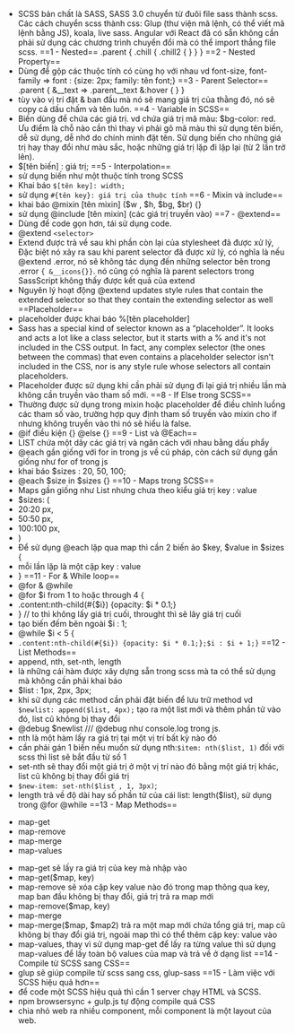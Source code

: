 - SCSS bản chất là SASS, SASS 3.0 chuyển từ đuôi file sass thành scss. Các cách chuyển scss thành css: Glup (thư viện mã lệnh, có thể viết mã lệnh bằng JS), koala, live sass. Angular với React đã có sẵn không cần phải sử dụng các chương trình chuyển đổi mà có thể import thẳng file scss.
==1 - Nested==
.parent {
	 .chill {
	 	.chill2 {
		}
	 }
}
==2 - Nested Property==
- Dùng để gộp các thuộc tính có cùng họ với nhau vd font-size, font-family => font : {size: 2px; family: tên font;}
==3 - Parent Selector==
.parent {
	&__text => .parent__text
	 &:hover {
	 }
}
- tùy vào vị trí đặt & ban đầu mà nó sẽ mang giá trị của thằng đó, nó sẽ copy cả dấu chấm và tên luôn.
==4 - Variable in SCSS==
- Biến dùng để chứa các giá trị. vd chứa giá trị mã màu: $bg-color: red. Ưu điểm là chỗ nào cần thì thay vì phải gõ mã màu thì sử dụng tên biến, dễ sử dụng, dễ nhớ do chính mình đặt tên. Sử dụng biến cho những giá trị hay thay đổi như màu sắc, hoặc những giá trị lặp đi lặp lại (từ 2 lần trở lên).
- $[tên biến] : giá trị;
==5 - Interpolation==
- sử dụng biến như một thuộc tính trong SCSS
- Khai báo `$[tên key]: width;`
- sử dụng `#{tên key}: giá trị của thuộc tính`
==6 - Mixin và include==
- khai báo @mixin [tên mixin] ($w , $h, $bg, $br) {}
- sử dụng @include [tên mixin] (các giá trị truyền vào)
==7 - @extend==
- Dùng để code gọn hơn, tái sử dụng code.
- @extend `<selector>`
- Extend được trả về sau khi phần còn lại của stylesheet đã được xử lý, Đặc biệt nó xảy ra sau khi parent selector đã được xử lý, có nghĩa là nếu @extend .error, nó sẽ không tác dụng đến những selector bên trong .error `{ &__icons{}}`. nó cũng có nghĩa là parent selectors trong SassScript không thấy được kết quả của extend
- Nguyên lý hoạt động @extend updates style rules that contain the extended selector so that they contain the extending selector as well
==Placeholder==
- placeholder được khai báo %[tên placeholder]
- Sass has a special kind of selector known as a “placeholder”. It looks and acts a lot like a class selector, but it starts with a % and it's not included in the CSS output. In fact, any complex selector (the ones between the commas) that even contains a placeholder selector isn't included in the CSS, nor is any style rule whose selectors all contain placeholders.
- Placeholder được sử dụng khi cần phải sử dụng đi lại giá trị nhiều lần mà không cần truyền vào tham số mới.
==8 - If Else trong SCSS==
- Thường được sử dụng trong mixin hoặc placeholder để điều chỉnh luồng các tham số vào, trường hợp quy định tham số truyền vào mixin cho if nhưng không truyền vào thì nó sẽ hiểu là false.
- @if điều kiện {} @else {}
==9 - List và @Each==
- LIST chứa một dãy các giá trị và ngăn cách với nhau bằng dấu phẩy
- @each gần giống với for in trong js về cú pháp, còn cách sử dụng gần giống như for of trong js
- khai báo $sizes : 20, 50, 100;
- @each  $size in $sizes {}
==10 - Maps trong SCSS==
- Maps gần giống như List nhưng chưa theo kiểu giá trị key : value
- $sizes: (
- 20:20 px,
- 50:50 px,
- 100:100 px,
- )
- Để sử dụng @each lặp qua map thì cần 2 biến ảo $key, $value in $sizes {
- mỗi lần lặp là một cặp key : value
- }
==11 - For & While loop==
- @for & @while
- @for $i from 1 to hoặc through 4 {
- .content:nth-child(#{$i}) {opacity: $i * 0.1;}
- } // to thì không lấy giá trị cuối, throught thì sẽ lây giá trị cuối
- tạo biến đếm bên ngoài  $i : 1;
- @while $i < 5 {
- `.content:nth-child(#{$i}) {opacity: $i * 0.1;};$i : $i + 1;}`
==12 - List Methods==
- append, nth, set-nth, length
- là những cái hàm được xây dựng sẵn trong scss mà ta có thể sử dụng mà không cần phải khai báo
- $list : 1px, 2px, 3px;
- khi sử dụng các method cần phải đặt biến để lưu trữ method vd `$newlist: append($list, 4px);` tạo ra một list mới và thêm phần tử vào đó, list cũ không bị thay đổi
- @debug $newlist /// @debug như console.log trong js.
- nth là một hàm lấy ra giá trị tại một vị trí bất kỳ nào đó
- cần phải gán 1 biến nếu muốn sử dụng nth:`$item: nth($list, 1)` đối với scss thì list sẽ bắt đầu từ số 1
- set-nth sẽ thay đổi một giá trị ở một vị trí nào đó bằng một giá trị khác, list cũ không bị thay đổi giá trị
- `$new-item: set-nth($list , 1, 3px)`;
- length trả về độ dài hay số phần tử của cái list: length($list), sử dụng trong @for @while
==13 - Map Methods==
+ map-get
+ map-remove
+ map-merge
+ map-values
- map-get sẽ lấy ra giá trị của key mà nhập vào
- map-get($map, key)
- map-remove sẽ xóa cặp key value nào đó trong map thông qua key, map ban đầu không bị thay đổi, giá trị trả ra map mới
- map-remove($map, key)
- map-merge
- map-merge($map, $map2) trả ra một map mới chứa tổng giá trị, map cũ không bị thay đổi giá trị, ngoài map thì có thể thêm cặp key: value vào
- map-values, thay vì sử dụng map-get để lấy ra từng value thì sử dụng map-values để lấy toàn bộ values của map và trả về ở dạng list
==14 - Compile từ SCSS sang CSS==
- glup sẽ giúp compile từ scss sang css, glup-sass
==15 - Làm việc với SCSS hiệu quả hơn==
- để code một SCSS hiệu quả thì cần 1 server chạy HTML và SCSS.
- npm browsersync + gulp.js tự động compile quá CSS
- chia nhỏ web ra nhiều component, mỗi component là một layout của web.

